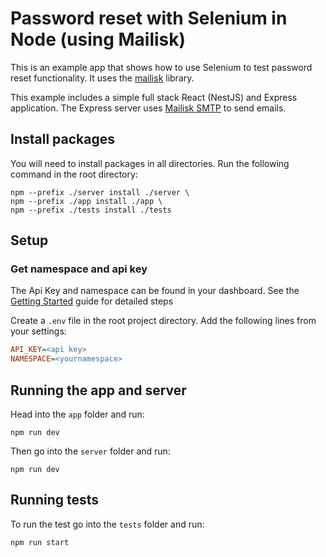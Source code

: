 # Password reset with Selenium in Node (using Mailisk)

This is an example app that shows how to use Selenium to test password reset functionality. It uses the [mailisk](https://github.com/mailisk-app/mailisk-node) library.

This example includes a simple full stack React (NestJS) and Express application. The Express server uses [Mailisk SMTP](https://mailisk.com/blog/blog/smtp-now-available) to send emails.

## Install packages

You will need to install packages in all directories. Run the following command in the root directory:

```shell
npm --prefix ./server install ./server \
npm --prefix ./app install ./app \
npm --prefix ./tests install ./tests
```

## Setup

### Get namespace and api key

The Api Key and namespace can be found in your dashboard. See the [Getting Started](https://docs.mailisk.com) guide for detailed steps

Create a `.env` file in the root project directory. Add the following lines from your settings:

```ini
API_KEY=<api key>
NAMESPACE=<yournamespace>
```

## Running the app and server

Head into the `app` folder and run:

```shell
npm run dev
```

Then go into the `server` folder and run:

```shell
npm run dev
```

## Running tests

To run the test go into the `tests` folder and run:

```shell
npm run start
```

